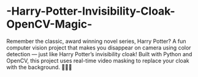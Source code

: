 # -Harry-Potter-Invisibility-Cloak-OpenCV-Magic-
Remember the classic, award winning novel series, Harry Potter?
A fun computer vision project that makes you disappear on camera using color detection — just like Harry Potter’s invisibility cloak! Built with Python and OpenCV, this project uses real-time video masking to replace your cloak with the background. 🧙‍♂️✨
